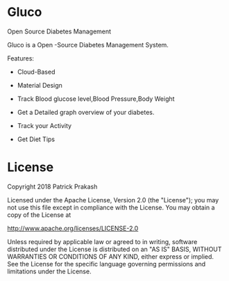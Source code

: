 # Gluco
Open Source Diabetes Management

Gluco is a Open -Source Diabetes Management System.

Features:

* Cloud-Based

* Material Design

* Track Blood glucose level,Blood Pressure,Body Weight

* Get a Detailed graph overview of your diabetes.

* Track your Activity

* Get Diet Tips

# License
Copyright 2018 Patrick Prakash

Licensed under the Apache License, Version 2.0 (the "License");
you may not use this file except in compliance with the License.
You may obtain a copy of the License at

http://www.apache.org/licenses/LICENSE-2.0

Unless required by applicable law or agreed to in writing, software
distributed under the License is distributed on an "AS IS" BASIS,
WITHOUT WARRANTIES OR CONDITIONS OF ANY KIND, either express or implied.
See the License for the specific language governing permissions and
limitations under the License.

